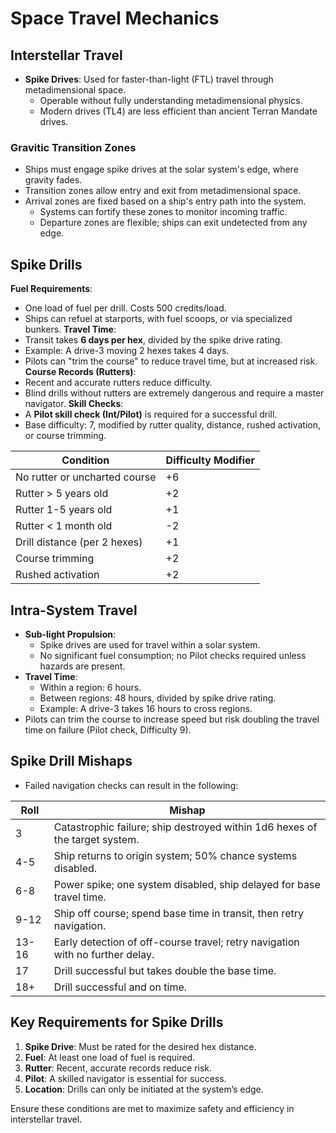 # Space Travel Mechanics

## Interstellar Travel
- **Spike Drives**: Used for faster-than-light (FTL) travel through metadimensional space. 
  - Operable without fully understanding metadimensional physics.
  - Modern drives (TL4) are less efficient than ancient Terran Mandate drives.

### Gravitic Transition Zones
- Ships must engage spike drives at the solar system's edge, where gravity fades. 
- Transition zones allow entry and exit from metadimensional space.
- Arrival zones are fixed based on a ship's entry path into the system. 
  - Systems can fortify these zones to monitor incoming traffic.
  - Departure zones are flexible; ships can exit undetected from any edge.

## Spike Drills
**Fuel Requirements**: 
  - One load of fuel per drill. Costs 500 credits/load.
  - Ships can refuel at starports, with fuel scoops, or via specialized bunkers.
**Travel Time**: 
  - Transit takes **6 days per hex**, divided by the spike drive rating.
  - Example: A drive-3 moving 2 hexes takes 4 days. 
  - Pilots can "trim the course" to reduce travel time, but at increased risk.
**Course Records (Rutters)**:
  - Recent and accurate rutters reduce difficulty.
  - Blind drills without rutters are extremely dangerous and require a master navigator.
**Skill Checks**:
  - A **Pilot skill check (Int/Pilot)** is required for a successful drill.
  - Base difficulty: 7, modified by rutter quality, distance, rushed activation, or course trimming.

| **Condition**                 | **Difficulty Modifier** |
|-------------------------------|-------------------------|
| No rutter or uncharted course | +6                      |
| Rutter > 5 years old          | +2                      |
| Rutter 1-5 years old          | +1                      |
| Rutter < 1 month old          | -2                      |
| Drill distance (per 2 hexes)  | +1                      |
| Course trimming               | +2                      |
| Rushed activation             | +2                      |



## Intra-System Travel
- **Sub-light Propulsion**:
  - Spike drives are used for travel within a solar system.
  - No significant fuel consumption; no Pilot checks required unless hazards are present.
- **Travel Time**:
  - Within a region: 6 hours.
  - Between regions: 48 hours, divided by spike drive rating.
  - Example: A drive-3 takes 16 hours to cross regions.
- Pilots can trim the course to increase speed but risk doubling the travel time on failure (Pilot check, Difficulty 9).

## Spike Drill Mishaps
- Failed navigation checks can result in the following:

| **Roll** | **Mishap**                                                                              |
|----------|-----------------------------------------------------------------------------------------|
| 3        | Catastrophic failure; ship destroyed within 1d6 hexes of the target system.             |
| 4-5      | Ship returns to origin system; 50% chance systems disabled.                            |
| 6-8      | Power spike; one system disabled, ship delayed for base travel time.                   |
| 9-12     | Ship off course; spend base time in transit, then retry navigation.                    |
| 13-16    | Early detection of off-course travel; retry navigation with no further delay.          |
| 17       | Drill successful but takes double the base time.                                       |
| 18+      | Drill successful and on time.                                                          |

## Key Requirements for Spike Drills
1. **Spike Drive**: Must be rated for the desired hex distance.
2. **Fuel**: At least one load of fuel is required.
3. **Rutter**: Recent, accurate records reduce risk.
4. **Pilot**: A skilled navigator is essential for success.
5. **Location**: Drills can only be initiated at the system’s edge.

Ensure these conditions are met to maximize safety and efficiency in interstellar travel.

